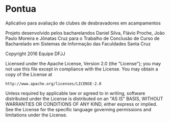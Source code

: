 # Pontua
Aplicativo para avaliação de clubes de desbravadores em acampamentos

Projeto desenvolvido pelos bacharelandos Daniel Silva, Flávio Proche, João Paulo Moreira e Jônatas Cruz para o Trabalho de Conclusão de Curso de Bacharelado em Sistemas de Informação das Faculdades Santa Cruz 


Copyright 2016 Equipe DFJJ

Licensed under the Apache License, Version 2.0 (the "License");
you may not use this file except in compliance with the License.
You may obtain a copy of the License at

    http://www.apache.org/licenses/LICENSE-2.0

Unless required by applicable law or agreed to in writing, software
distributed under the License is distributed on an "AS IS" BASIS,
WITHOUT WARRANTIES OR CONDITIONS OF ANY KIND, either express or implied.
See the License for the specific language governing permissions and
limitations under the License.
